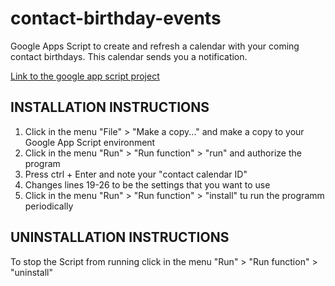 # contact-birthday-events
Google Apps Script to create and refresh a calendar with your coming contact birthdays. This calendar sends you a notification.

[Link to the google app script project](https://script.google.com/d/1i_Q_cTibx7-yqdQvw4V4KKgezM669qAGF65APFAqC8Kv0p5g5VnZ9e8c/edit?usp=sharing)

## INSTALLATION INSTRUCTIONS
1) Click in the menu "File" > "Make a copy..." and make a copy to your Google App Script environment
2) Click in the menu "Run" > "Run function" > "run" and authorize the program
3) Press ctrl + Enter and note your "contact calendar ID"
4) Changes lines 19-26 to be the settings that you want to use
5) Click in the menu "Run" > "Run function" > "install" tu run the programm periodically

## UNINSTALLATION INSTRUCTIONS
To stop the Script from running click in the menu "Run" > "Run function" > "uninstall"
